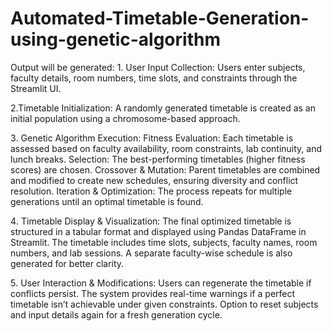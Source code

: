# Automated-Timetable-Generation-using-genetic-algorithm


Output will be generated:
1️. User Input Collection:
Users enter subjects, faculty details, room numbers, time slots, and constraints through the Streamlit UI.

2️.Timetable Initialization:
A randomly generated timetable is created as an initial population using a chromosome-based approach.

3️. Genetic Algorithm Execution:
  Fitness Evaluation: Each timetable is assessed based on faculty availability, room constraints, lab continuity, and lunch breaks.
  Selection: The best-performing timetables (higher fitness scores) are chosen.
  Crossover & Mutation: Parent timetables are combined and modified to create new schedules, ensuring diversity and conflict resolution.
  Iteration & Optimization: The process repeats for multiple generations until an optimal timetable is found.
  
4️. Timetable Display & Visualization:
The final optimized timetable is structured in a tabular format and displayed using Pandas DataFrame in Streamlit.
The timetable includes time slots, subjects, faculty names, room numbers, and lab sessions.
A separate faculty-wise schedule is also generated for better clarity.

5️. User Interaction & Modifications:
Users can regenerate the timetable if conflicts persist.
The system provides real-time warnings if a perfect timetable isn’t achievable under given constraints.
Option to reset subjects and input details again for a fresh generation cycle.
